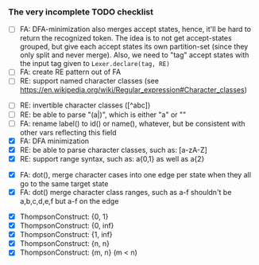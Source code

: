 ### The very incomplete TODO checklist

- [ ] FA: DFA-minimization also merges accept states, hence, it'll be hard to return the recognized
      token. The idea is to not get accept-states grouped, but give each accept states its own
      partition-set (since they only split and never merge).
      Also, we need to "tag" accept states with the input tag given to `Lexer.declare(tag, RE)`
- [ ] FA: create RE pattern out of FA
- [ ] RE: support named character classes (see https://en.wikipedia.org/wiki/Regular_expression#Character_classes)
* [ ] RE: invertible character classes ([^abc])
* [ ] RE: be able to parse "(a|)", which is either "a" or ""
* [ ] FA: rename label() to id() or name(), whatever, but be consistent with other vars reflecting this field
* [x] FA: DFA minimization
* [x] RE: be able to parse character classes, such as: [a-zA-Z]
* [x] RE: support range syntax, such as: a{0,1} as well as a{2}
- [x] FA: dot(), merge character cases into one edge per state when they all go to the same target state
- [x] FA: dot() merge character class ranges, such as a-f shouldn't be a,b,c,d,e,f but a-f on the edge
* [x] ThompsonConstruct: {0, 1}
* [x] ThompsonConstruct: {0, inf}
* [x] ThompsonConstruct: {1, inf}
* [x] ThompsonConstruct: {n, n}
* [x] ThompsonConstruct: {m, n} (m < n)
